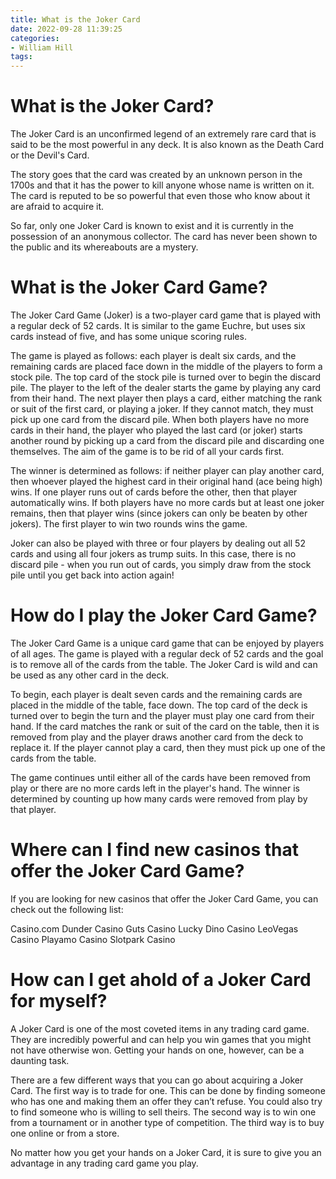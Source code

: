 ```yaml
---
title: What is the Joker Card
date: 2022-09-28 11:39:25
categories:
- William Hill
tags:
---
```



#  What is the Joker Card?

The Joker Card is an unconfirmed legend of an extremely rare card that is said to be the most powerful in any deck. It is also known as the Death Card or the Devil's Card.

The story goes that the card was created by an unknown person in the 1700s and that it has the power to kill anyone whose name is written on it. The card is reputed to be so powerful that even those who know about it are afraid to acquire it.

So far, only one Joker Card is known to exist and it is currently in the possession of an anonymous collector. The card has never been shown to the public and its whereabouts are a mystery.

#  What is the Joker Card Game?

The Joker Card Game (Joker) is a two-player card game that is played with a regular deck of 52 cards. It is similar to the game Euchre, but uses six cards instead of five, and has some unique scoring rules.

The game is played as follows: each player is dealt six cards, and the remaining cards are placed face down in the middle of the players to form a stock pile. The top card of the stock pile is turned over to begin the discard pile. The player to the left of the dealer starts the game by playing any card from their hand. The next player then plays a card, either matching the rank or suit of the first card, or playing a joker. If they cannot match, they must pick up one card from the discard pile. When both players have no more cards in their hand, the player who played the last card (or joker) starts another round by picking up a card from the discard pile and discarding one themselves. The aim of the game is to be rid of all your cards first.

The winner is determined as follows: if neither player can play another card, then whoever played the highest card in their original hand (ace being high) wins. If one player runs out of cards before the other, then that player automatically wins. If both players have no more cards but at least one joker remains, then that player wins (since jokers can only be beaten by other jokers). The first player to win two rounds wins the game.


Joker can also be played with three or four players by dealing out all 52 cards and using all four jokers as trump suits. In this case, there is no discard pile - when you run out of cards, you simply draw from the stock pile until you get back into action again!

#  How do I play the Joker Card Game?

The Joker Card Game is a unique card game that can be enjoyed by players of all ages. The game is played with a regular deck of 52 cards and the goal is to remove all of the cards from the table. The Joker Card is wild and can be used as any other card in the deck.

To begin, each player is dealt seven cards and the remaining cards are placed in the middle of the table, face down. The top card of the deck is turned over to begin the turn and the player must play one card from their hand. If the card matches the rank or suit of the card on the table, then it is removed from play and the player draws another card from the deck to replace it. If the player cannot play a card, then they must pick up one of the cards from the table.

The game continues until either all of the cards have been removed from play or there are no more cards left in the player's hand. The winner is determined by counting up how many cards were removed from play by that player.

#  Where can I find new casinos that offer the Joker Card Game?

If you are looking for new casinos that offer the Joker Card Game, you can check out the following list:

Casino.com
Dunder Casino
Guts Casino
Lucky Dino Casino
LeoVegas Casino
Playamo Casino
Slotpark Casino

#  How can I get ahold of a Joker Card for myself?

A Joker Card is one of the most coveted items in any trading card game. They are incredibly powerful and can help you win games that you might not have otherwise won. Getting your hands on one, however, can be a daunting task.

There are a few different ways that you can go about acquiring a Joker Card. The first way is to trade for one. This can be done by finding someone who has one and making them an offer they can’t refuse. You could also try to find someone who is willing to sell theirs. The second way is to win one from a tournament or in another type of competition. The third way is to buy one online or from a store.

No matter how you get your hands on a Joker Card, it is sure to give you an advantage in any trading card game you play.